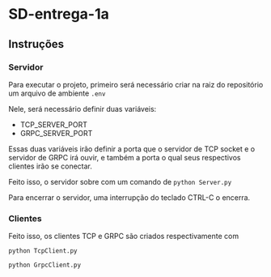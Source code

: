 # SD-entrega-1a

## Instruções

### Servidor

Para executar o projeto, primeiro será necessário criar na raiz do repositório um arquivo de ambiente `.env`

Nele, será necessário definir duas variáveis:

* TCP_SERVER_PORT
* GRPC_SERVER_PORT

Essas duas variáveis irão definir a porta que o servidor de TCP socket e o servidor de GRPC irá ouvir, e também a porta o qual seus respectivos clientes irão se conectar.

Feito isso, o servidor sobre com um comando de `python Server.py`

Para encerrar o servidor, uma interrupção do teclado CTRL-C o encerra.

### Clientes

Feito isso, os clientes TCP e GRPC são criados respectivamente com 

`python TcpClient.py`

`python GrpcClient.py`


